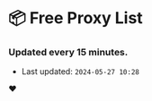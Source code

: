 # :package: Free Proxy List
### Updated every 15 minutes.

- Last updated: `2024-05-27 10:28`

:heart:
